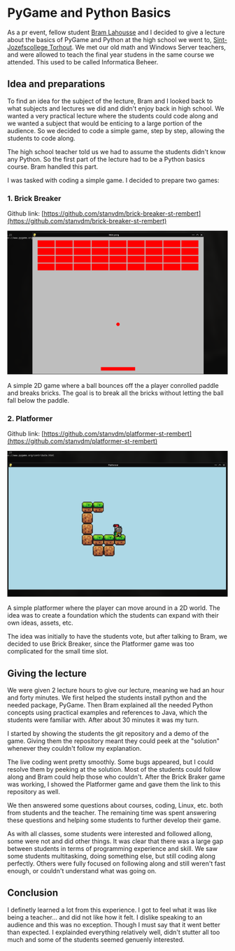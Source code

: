# PyGame and Python Basics
As a pr event, fellow student [Bram Lahousse](https://lahoussebram.github.io/) and I decided to give a lecture about the basics of PyGame and Python at the high school we went to, [Sint-Jozefscollege Torhout](https://www.sintjozefscollegetorhout.be/). We met our old math and Windows Server teachers, and were allowed to teach the final year studens in the same course we attended. This used to be called Informatica Beheer.

## Idea and preparations
To find an idea for the subject of the lecture, Bram and I looked back to what subjects and lectures we did and didn't enjoy back in high school. We wanted a very practical lecture where the students could code along and we wanted a subject that would be enticing to a large portion of the audience. So we decided to code a simple game, step by step, allowing the students to code along.

The high school teacher told us we had to assume the students didn't know any Python. So the first part of the lecture had to be a Python basics course. Bram handled this part.

I was tasked with coding a simple game. I decided to prepare two games:

### 1. Brick Breaker
Github link: [https://github.com/stanvdm/brick-breaker-st-rembert](https://github.com/stanvdm/brick-breaker-st-rembert)

![Brick Breaker gif](/assets/images/pygame-basics-at-high-school/pong.gif)

A simple 2D game where a ball bounces off the a player conrolled paddle and breaks bricks. The goal is to break all the bricks without letting the ball fall below the paddle.

### 2. Platformer
Github link: [https://github.com/stanvdm/platformer-st-rembert](https://github.com/stanvdm/platformer-st-rembert)

![Platformer gif](/assets/images/pygame-basics-at-high-school/platformer.gif)

A simple platformer where the player can move around in a 2D world. The idea was to create a foundation which the students can expand with their own ideas, assets, etc.

The idea was initially to have the students vote, but after talking to Bram, we decided to use Brick Breaker, since the Platformer game was too complicated for the small time slot.

## Giving the lecture
We were given 2 lecture hours to give our lecture, meaning we had an hour and forty minutes. We first helped the students install python and the needed package, PyGame. Then Bram explained all the needed Python concepts using practical examples and references to Java, which the students were familiar with. After about 30 minutes it was my turn.

I started by showing the students the git repository and a demo of the game. Giving them the repository meant they could peek at the "solution" whenever they couldn't follow my explanation.

The live coding went pretty smoothly. Some bugs appeared, but I could resolve them by peeking at the solution. Most of the students could follow along and Bram could help those who couldn't. After the Brick Braker game was working, I showed the Platformer game and gave them the link to this repository as well.

We then answered some questions about courses, coding, Linux, etc. both from students and the teacher. The remaining time was spent answering these questions and helping some students to further develop their game.

As with all classes, some students were interested and followed allong, some were not and did other things. It was clear that there was a large gap between students in terms of programming experience and skill. We saw some students multitasking, doing something else, but still coding along perfectly. Others were fully focused on following along and still weren't fast enough, or couldn't understand what was going on.

## Conclusion
I definetly learned a lot from this experience. I got to feel what it was like being a teacher... and did not like how it felt. I dislike speaking to an audience and this was no exception. Though I must say that it went better than expected. I explainded everything relatively well, didn't stutter all too much and some of the students seemed genuenly interested.
